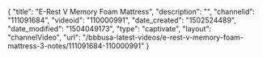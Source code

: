 {
    "title": "E-Rest V Memory Foam Mattress",
    "description": "",
    "channelid": "111091684",
    "videoid": "110000991",
    "date_created": "1502524489",
    "date_modified": "1504049173",
    "type": "captivate",
    "layout": "channelVideo",
    "url": "\/bbbusa-latest-videos\/e-rest-v-memory-foam-mattress-3-notes\/111091684-110000991"
}